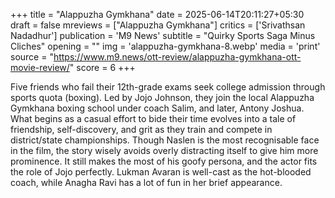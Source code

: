 +++
title = "Alappuzha Gymkhana"
date = 2025-06-14T20:11:27+05:30
draft = false
mreviews = ["Alappuzha Gymkhana"]
critics = ['Srivathsan Nadadhur']
publication = 'M9 News'
subtitle = "Quirky Sports Saga Minus Cliches"
opening = ""
img = 'alappuzha-gymkhana-8.webp'
media = 'print'
source = "https://www.m9.news/ott-review/alappuzha-gymkhana-ott-movie-review/"
score = 6
+++

Five friends who fail their 12th-grade exams seek college admission through sports quota (boxing). Led by Jojo Johnson, they join the local Alappuzha Gymkhana boxing school under coach Salim, and later, Antony Joshua. What begins as a casual effort to bide their time evolves into a tale of friendship, self-discovery, and grit as they train and compete in district/state championships. Though Naslen is the most recognisable face in the film, the story wisely avoids overly distracting itself to give him more prominence. It still makes the most of his goofy persona, and the actor fits the role of Jojo perfectly. Lukman Avaran is well-cast as the hot-blooded coach, while Anagha Ravi has a lot of fun in her brief appearance.
